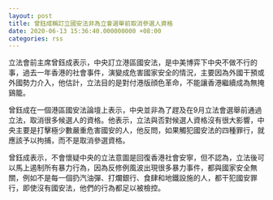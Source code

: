 ```yaml
---
layout: post
title: 曾鈺成稱訂立國安法非為立會選舉前取消參選人資格
date: 2020-06-13 15:36:40.000000000 +08:00
categories: rss
---
```


立法會前主席曾鈺成表示，中央訂立港區國安法，是中美博弈下中央不做不行的事，過去一年香港的社會事件，演變成危害國家安全的情況，主要因為外國干預或外國勢力介入，他估計，立法目的是對付港版顔色革命，不能讓香港繼續成為無掩鷄籠。

曾鈺成在一個港區國安法論壇上表示，中央並非為了趕及在9月立法會選舉前通過立法，取消很多候選人的資格。他表示，立法與否對候選人資格沒有很大影響，中央主要是打擊極少數嚴重危害國安的人，他反問，如果觸犯國安法的四種罪行，就應該予以拘捕，而不是取消參選資格。

曾鈺成表示，不會懷疑中央的立法意圖是回復香港社會安寧，但不認為，立法後可以馬上遏制所有暴力行為，因為反修例風波出現很多暴力事件，都與國家安全無關，例如不是每一個扔汽油彈、打爛銀行、食肆和地鐵設施的人，都干犯國安罪行，即使沒有國安法，他們的行為都足以被檢控。
